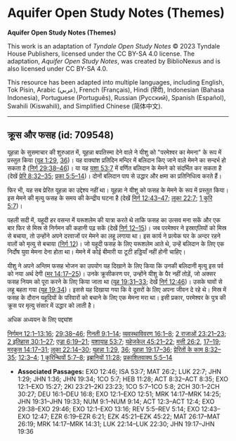 # Aquifer Open Study Notes (Themes)

**Aquifer Open Study Notes (Themes)**

This work is an adaptation of *Tyndale Open Study Notes* © 2023 Tyndale House Publishers, licensed under the CC BY\-SA 4\.0 license. The adaptation, *Aquifer Open Study Notes*, was created by BiblioNexus and is also licensed under CC BY\-SA 4\.0\.

This resource has been adapted into multiple languages, including English, Tok Pisin, Arabic (عربي), French (Français), Hindi (हिंदी), Indonesian (Bahasa Indonesia), Portuguese (Português), Russian (Русский), Spanish (Español), Swahili (Kiswahili), and Simplified Chinese (简体中文).



--------------------------------

## क्रूस और फसह (id: 709548)

यूहन्ना के सुसमाचार की शुरुआत में, यूहन्ना बपतिस्मा देने वाले ने यीशु को "परमेश्वर का मेमना" के रूप में प्रस्तुत किया ([यूह 1:29](https://ref.ly/John1:29), [36](https://ref.ly/John1:36))। यह वाक्यांश प्रतिदिन मन्दिर में बलिदान किए जाने वाले मेमने का सन्दर्भ हो सकता है ([निर्ग 29:38–46](https://ref.ly/Exod29:38-Exod29:46))। या यह [यशा 53:7](https://ref.ly/Isa53:7) में वर्णित बलिदान के मेमने को संदर्भित कर सकता है (देखें [प्रेरि 8:32–35](https://ref.ly/Acts8:32-Acts8:35); [प्रका 5:5–14](https://ref.ly/Rev5:5-Rev5:14))। दोनों बलिदान पाप से उद्धार और क्षमा का प्रतिनिधित्व करते हैं।

फिर भी, यह सब प्रेरित यूहन्ना का उद्देश्य नहीं था। यूहन्ना ने यीशु को फसह के मेमने के रूप में प्रस्तुत किया। इस मेमने की मृत्यु फसह के समय की केन्द्रीय घटना है (देखें [निर्ग 12:43–47](https://ref.ly/Exod12:43-Exod12:47); [लूका 22:7](https://ref.ly/Luke22:7); [1 कुरि 5:7](https://ref.ly/1Cor5:7))।

पहली सदी में, यहूदी हर वसन्त में यरूशलेम की यात्रा करते थे ताकि फसह का उत्सव मना सकें और एक बार फिर से मिस्र से निर्गमन की कहानी पढ़ सकें (देखें [निर्ग 12–15](https://ref.ly/Exod12:1-Exod15:27))। जब परमेश्वर ने इस्राएलियों को मिस्र से बचाया, तो उन्होंने अपने दरवाजों पर मेमने का लहू लगाया था। इस कार्य ने प्रत्येक घर के अन्दर रहने वालों को मृत्यु से बचाया ([निर्ग 12](https://ref.ly/Exod12:1-Exod12:51))। जो यहूदी फसह के लिए यरूशलेम आते थे, उन्हें बलिदान के लिए एक निर्दोष युवा मेमना देना होता था। मेमने में कोई बीमारी या टूटी हड्डियाँ नहीं होनी चाहिए।

यीशु ने अपने अन्तिम फसह भोजन का उपयोग यह दिखाने के लिए किया कि उनकी बलिदानी मृत्यु इस पर्व को नया अर्थ देगी ([मर 14:17–25](https://ref.ly/Mark14:17-Mark14:25))। उनके क्रूसीकरण पर, उन्होंने यीशु के पैर नहीं तोड़ें, जो अक्सर फसह नियम को पूरा करने के लिए किया जाता था ([यूह 19:31–33](https://ref.ly/John19:31-John19:33); देखें [निर्ग 12:46](https://ref.ly/Exod12:46))। उसके घावों से लहू बहता गया ([यूह 19:34](https://ref.ly/John19:34))। इससे यह दिखाया गया कि वे दूसरों के लिए अपना जीवन दे रहे थे। मिस्र में फसह के दौरान यहूदियों के परिवारों को बचाने के लिए एक मेमना मरा था। इसी प्रकार, परमेश्वर के पुत्र की क्रूस पर मृत्यु संसार में उद्धार को लाती है।

अधिक अध्ययन के लिए पद्द्यांश

[निर्गमन 12:1–13:16](https://ref.ly/Exod12:1-Exod13:16); [29:38–46](https://ref.ly/Exod29:38-Exod29:46); [गिनती 9:1–14](https://ref.ly/Num9:1-Num9:14); [व्यवस्थाविवरण 16:1–8](https://ref.ly/Deut16:1-Deut16:8); [2 राजाओं 23:21–23](https://ref.ly/2Kgs23:21-2Kgs23:23); [2 इतिहास 30:1–27](https://ref.ly/2Chr30:1-2Chr30:27); [एज्रा 6:19–21](https://ref.ly/Ezra6:19-Ezra6:21); [यशायाह 53:7](https://ref.ly/Isa53:7); [यहेजकेल 45:21–22](https://ref.ly/Ezek45:21-Ezek45:22); [मत्ती 26:2](https://ref.ly/Matt26:2), [17–19](https://ref.ly/Matt26:17-Matt26:19); [मरकुस 14:17–31](https://ref.ly/Mark14:17-Mark14:31); [लूका 22:14–30](https://ref.ly/Luke22:14-Luke22:30); [यूहन्ना 1:29](https://ref.ly/John1:29), [36](https://ref.ly/John1:36); [यूहन्ना 19:17–36](https://ref.ly/John19:17-John19:36); [प्रेरितों के काम 8:32–35](https://ref.ly/Acts8:32-Acts8:35); [12:3–4](https://ref.ly/Acts12:3-Acts12:4); [1 कुरिन्थियों 5:7–8](https://ref.ly/1Cor5:7-1Cor5:8); [इब्रानियों 11:28](https://ref.ly/Heb11:28); [प्रकाशितवाक्य 5:5–14](https://ref.ly/Rev5:5-Rev5:14)

* **Associated Passages:** EXO 12:46; ISA 53:7; MAT 26:2; LUK 22:7; JHN 1:29; JHN 1:36; JHN 19:34; 1CO 5:7; HEB 11:28; ACT 8:32–ACT 8:35; EXO 12:1–EXO 15:27; 2KI 23:21–2KI 23:23; 1CO 5:7–1CO 5:8; 2CH 30:1–2CH 30:27; DEU 16:1–DEU 16:8; EXO 12:1–EXO 12:51; MRK 14:17–MRK 14:25; JHN 19:31–JHN 19:33; NUM 9:1–NUM 9:14; ACT 12:3–ACT 12:4; EXO 29:38–EXO 29:46; EXO 12:1–EXO 13:16; REV 5:5–REV 5:14; EXO 12:43–EXO 12:47; EZR 6:19–EZR 6:21; EZK 45:21–EZK 45:22; MAT 26:17–MAT 26:19; MRK 14:17–MRK 14:31; LUK 22:14–LUK 22:30; JHN 19:17–JHN 19:36

